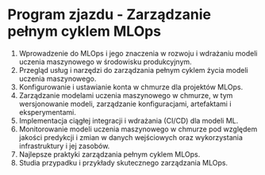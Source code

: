 # Program zjazdu - Zarządzanie pełnym cyklem MLOps

1.  Wprowadzenie do MLOps i jego znaczenia w rozwoju i wdrażaniu modeli uczenia maszynowego w środowisku produkcyjnym.
2.  Przegląd usług i narzędzi do zarządzania pełnym cyklem życia modeli uczenia maszynowego. 
3.  Konfigurowanie i ustawianie konta w chmurze dla projektów MLOps.
4.  Zarządzanie modelami uczenia maszynowego w chmurze, w tym wersjonowanie modeli, zarządzanie konfiguracjami, artefaktami i eksperymentami.
5.  Implementacja ciągłej integracji i wdrażania (CI/CD) dla modeli ML.
6.  Monitorowanie modeli uczenia maszynowego w chmurze pod względem jakości predykcji i zmian w danych wejściowych oraz wykorzystania infrastruktury i jej zasobów. 
7.  Najlepsze praktyki zarządzania pełnym cyklem MLOps.
8. Studia przypadku i przykłady skutecznego zarządzania MLOps.
